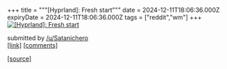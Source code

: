 +++
title = """[Hyprland]: Fresh start"""
date = 2024-12-11T18:06:36.000Z
expiryDate = 2024-12-11T18:06:36.000Z
tags = ["reddit","wm"]
+++
[![[Hyprland]: Fresh start](https://b.thumbs.redditmedia.com/KB5j8EDLAiECI94ZAbxtkvzgd_U4t9ieiqo2Qv7nYNk.jpg "[Hyprland]: Fresh start")](https://www.reddit.com/r/unixporn/comments/1hbzrd7/hyprland_fresh_start/)

submitted by [/u/Satanichero](https://www.reddit.com/user/Satanichero)  
[\[link\]](https://www.reddit.com/gallery/1hbzrd7) [\[comments\]](https://www.reddit.com/r/unixporn/comments/1hbzrd7/hyprland_fresh_start/)

[[source]](https://www.reddit.com/r/unixporn/comments/1hbzrd7/hyprland_fresh_start/)
